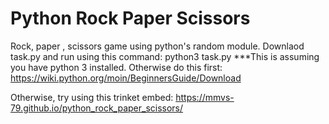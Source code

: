 # Python Rock Paper Scissors
Rock, paper , scissors game using python's random module.
Downlaod task.py and run using this command: python3 task.py
***This is assuming you have python 3 installed.
Otherwise do this first:
https://wiki.python.org/moin/BeginnersGuide/Download

Otherwise, try using this trinket embed:
https://mmvs-79.github.io/python_rock_paper_scissors/

